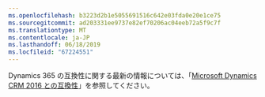 ```yaml
---
ms.openlocfilehash: b3223d2b1e5055691516c642e03fda0e20e1ce75
ms.sourcegitcommit: ad203331ee9737e82ef70206ac04eeb72a5f9c7f
ms.translationtype: MT
ms.contentlocale: ja-JP
ms.lasthandoff: 06/18/2019
ms.locfileid: "67224551"
---
```

Dynamics 365 の互換性に関する最新の情報については、「[Microsoft Dynamics CRM 2016 との互換性](https://support.microsoft.com/en-us/kb/3124955)」を参照してください。